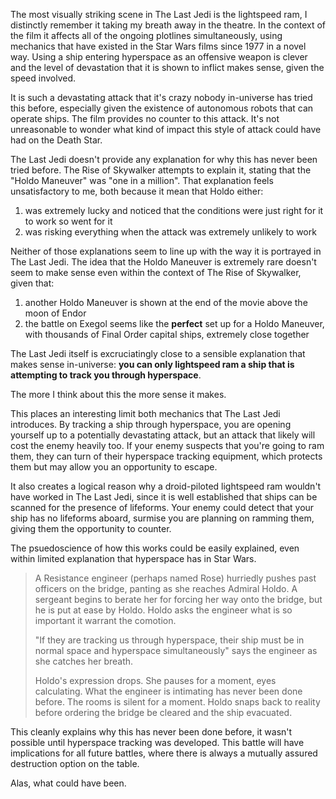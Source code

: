 The most visually striking scene in The Last Jedi is the lightspeed ram, I distinctly remember it taking my breath away in the theatre. In the context of the film it affects all of the ongoing plotlines simultaneously, using mechanics that have existed in the Star Wars films since 1977 in a novel way. Using a ship entering hyperspace as an offensive weapon is clever and the level of devastation that it is shown to inflict makes sense, given the speed involved.

It is such a devastating attack that it's crazy nobody in-universe has tried this before, especially given the existence of autonomous robots that can operate ships. The film provides no counter to this attack. It's not unreasonable to wonder what kind of impact this style of attack could have had on the Death Star.

The Last Jedi doesn't provide any explanation for why this has never been tried before. The Rise of Skywalker attempts to explain it, stating that the "Holdo Maneuver" was "one in a million". That explanation feels unsatisfactory to me, both because it mean that Holdo either:

1. was extremely lucky and noticed that the conditions were just right for it to work so went for it
2. was risking everything when the attack was extremely unlikely to work

Neither of those explanations seem to line up with the way it is portrayed in The Last Jedi. The idea that the Holdo Maneuver is extremely rare doesn't seem to make sense even within the context of The Rise of Skywalker, given that:

1. another Holdo Maneuver is shown at the end of the movie above the moon of Endor
2. the battle on Exegol seems like the **perfect** set up for a Holdo Maneuver, with thousands of Final Order capital ships, extremely close together

The Last Jedi itself is excruciatingly close to a sensible explanation that makes sense in-universe: **you can only lightspeed ram a ship that is attempting to track you through hyperspace**.

The more I think about this the more sense it makes. 

This places an interesting limit both mechanics that The Last Jedi introduces. By tracking a ship through hyperspace, you are opening yourself up to a potentially devastating attack, but an attack that likely will cost the enemy heavily too. If your enemy suspects that you're going to ram them, they can turn of their hyperspace tracking equipment, which protects them but may allow you an opportunity to escape.

It also creates a logical reason why a droid-piloted lightspeed ram wouldn't have worked in The Last Jedi, since it is well established that ships can be scanned for the presence of lifeforms. Your enemy could detect that your ship has no lifeforms aboard, surmise you are planning on ramming them, giving them the opportunity to counter.

The psuedoscience of how this works could be easily explained, even within limited explanation that hyperspace has in Star Wars. 

> A Resistance engineer (perhaps named Rose) hurriedly pushes past officers on the bridge, panting as she reaches Admiral Holdo. A sergeant begins to berate her for forcing her way onto the bridge, but he is put at ease by Holdo. Holdo asks the engineer what is so important it warrant the comotion.
> 
> "If they are tracking us through hyperspace, their ship must be in normal space and hyperspace simultaneously" says the engineer as she catches her breath.
> 
> Holdo's expression drops. She pauses for a moment, eyes calculating. What the engineer is intimating has never been done before. The rooms is silent for a moment. Holdo snaps back to reality before ordering the bridge be cleared and the ship evacuated.

This cleanly explains why this has never been done before, it wasn't possible until hyperspace tracking was developed. This battle will have implications for all future battles, where there is always a mutually assured destruction option on the table.

Alas, what could have been.